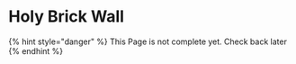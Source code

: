 # Holy Brick Wall

{% hint style="danger" %}
This Page is not complete yet. Check back later
{% endhint %}

